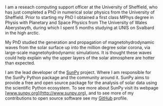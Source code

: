 <!--
.. title: Stuart Mumford
.. slug: index
.. date: 2014/01/26 00:27:08
.. tags:
.. link:
.. description:
.. type: text
-->

I am a reseach computing support officer at the University of Sheffield, who has
just completed a PhD in numerical solar physics from the University of
Sheffield. Prior to starting my PhD I obtained a first class MPhys degree in
Physis with Planetary and Space Physics from The University of Wales
Aberystwyth, during which I spent 5 months studying at UNIS on Svalbard in the
high arctic.

My PhD studied the generation and propagation of magnetohydrodynamic waves from
the solar surface up into the million degree solar corona, via large-scale
magnetohydrodynamic simulations. It is thought these waves could help explain
why the upper layers of the solar atmosphere are hotter than expected.

I am the lead developer of the [SunPy](http://sunpy.org) project. Where I am
responsible for the SunPy Python package and the community around it. SunPy aims
to provide a free and open source package for the analysis of solar data using
the scientific Python ecosystem. To see more about SunPy visit its webpage
[www.sunpy.org](http://www.sunpy.org), and to see more of my contributions to
open source software see my [GitHub](https://github.com/Cadair) profile.
